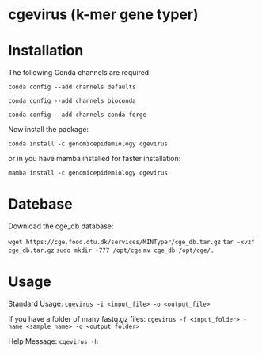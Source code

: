 # cgevirus (k-mer gene typer)

# Installation

The following Conda channels are required:

`conda config --add channels defaults`

`conda config --add channels bioconda`

`conda config --add channels conda-forge`

Now install the package:

`conda install -c genomicepidemiology cgevirus`

or in you have mamba installed for faster installation:

`mamba install -c genomicepidemiology cgevirus`

# Datebase

Download the cge_db database:

`wget https://cge.food.dtu.dk/services/MINTyper/cge_db.tar.gz`
`tar -xvzf cge_db.tar.gz`
`sudo mkdir -777 /opt/cge`
`mv cge_db /opt/cge/.`


# Usage

Standard Usage:
`cgevirus -i <input_file> -o <output_file>`

If you have a folder of many fastq.gz files:
`cgevirus -f <input_folder> -name <sample_name> -o <output_folder>`

Help Message:
`cgevirus -h`

